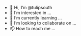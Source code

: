 - 👋 Hi, I’m @tulipsouth
- 👀 I’m interested in ...
- 🌱 I’m currently learning ...
- 💞️ I’m looking to collaborate on ...
- 📫 How to reach me ...

<!---
tulipsouth/tulipsouth is a ✨ special ✨ repository because its `README.md` (this file) appears on your GitHub profile.
You can click the Preview link to take a look at your changes.
--->
